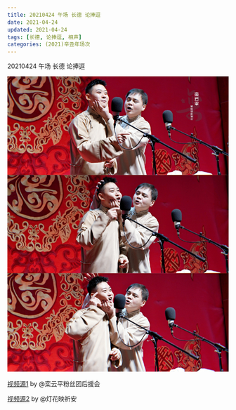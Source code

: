 ```yaml
---
title: 20210424 午场 长德 论捧逗
date: 2021-04-24
updated: 2021-04-24
tags: [长德, 论捧逗, 相声] 
categories: (2021)辛丑年场次 
---
```

20210424 午场 长德 论捧逗

![](https://raw.githubusercontent.com/rhenginium/image/main/img-1619418877713ec79e2dd5dbd088aac8f6f21609b458e.jpg)

[视频源1](https://m.weibo.cn/6574451359/4629559058108849) by @栾云平粉丝团后援会

[视频源2](https://m.weibo.cn/1950216183/4629620513571508 )  by @灯花映祈安

